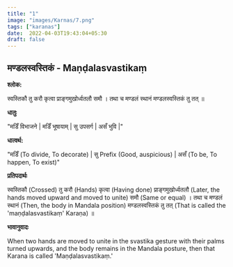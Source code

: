 ```yaml
---
title: "1"
image: "images/Karnas/7.png"
tags: ["karanas"]
date:  2022-04-03T19:43:04+05:30
draft: false
---
```


## मण्डलस्वस्तिकं - Maṇḍalasvastikaṃ

**श्लोक:**


स्वस्तिकौ तु करौ कृत्वा प्राङ्गमुखोर्ध्वतलौ समौ । तथा च मण्डलं स्थानं मण्डलस्वस्तिकं तु तत् ॥

**धातुः**


"मडिँ विभाजने | मडिँ भूषायाम् |
सु उपसर्ग | असँ भुवि |"

**धात्वर्थ:**


"मडिँ (To divide, To decorate) | 
सु Prefix (Good, auspicious) | असँ (To be, To happen, To exist)"


**प्रतिपदार्थः**


स्वस्तिकौ (Crossed) तु करौ (Hands) कृत्वा (Having done) प्राङ्गमुखोर्ध्वतलौ (Later, the hands moved upward and moved to unite) समौ (Same or equal) । तथा च मण्डलं स्थानं (Then, the body in Mandala position) मण्डलस्वस्तिकं तु तत् (That is called the 'maṇḍalasvastikaṃ' Karaṇa) ॥


**भावानुवादः**


When two hands are moved to unite in the svastika gesture with their palms turned upwards, and the body remains in the Mandala posture, then that Karana is called 'Maṇḍalasvastikaṃ.'

